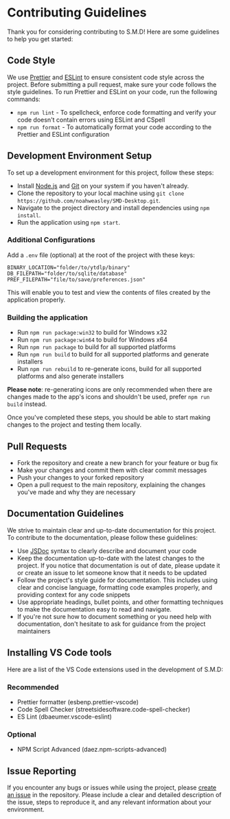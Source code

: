 # Contributing Guidelines

Thank you for considering contributing to S.M.D! Here are some guidelines to help you get started:

## Code Style

We use [Prettier](https://prettier.io/) and [ESLint](https://eslint.org/) to ensure consistent code style across the project. Before submitting a pull request, make sure your code follows the style guidelines. To run Prettier and ESLint on your code, run the following commands:

- `npm run lint` - To spellcheck, enforce code formatting and verify your code doesn't contain errors using ESLint and CSpell
- `npm run format` - To automatically format your code according to the Prettier and ESLint configuration

## Development Environment Setup

To set up a development environment for this project, follow these steps:

- Install [Node.js](https://nodejs.org/en/) and [Git](https://git-scm.com/) on your system if you haven't already.
- Clone the repository to your local machine using `git clone https://github.com/noahweasley/SMD-Desktop.git`.
- Navigate to the project directory and install dependencies using `npm install`.
- Run the application using `npm start`.

### Additional Configurations

Add a `.env` file (optional) at the root of the project with these keys:

```dotenv
BINARY_LOCATION="folder/to/ytdlp/binary"
DB_FILEPATH="folder/to/sqlite/database"
PREF_FILEPATH="file/to/save/preferences.json"
```

This will enable you to test and view the contents of files created by the application properly.

### Building the application

- Run `npm run package:win32` to build for Windows x32
- Run `npm run package:win64` to build for Windows x64
- Run `npm run package` to build for all supported platforms
- Run `npm run build` to build for all supported platforms and generate installers
- Run `npm run rebuild` to re-generate icons, build for all supported platforms and also generate installers

**Please note**: re-generating icons are only recommended when there are changes made to the app's icons and shouldn't be used, prefer `npm run build` instead.

Once you've completed these steps, you should be able to start making changes to the project and testing them locally.

## Pull Requests

- Fork the repository and create a new branch for your feature or bug fix
- Make your changes and commit them with clear commit messages
- Push your changes to your forked repository
- Open a pull request to the main repository, explaining the changes you've made and why they are necessary

## Documentation Guidelines

We strive to maintain clear and up-to-date documentation for this project. To contribute to the documentation, please follow these guidelines:

- Use [JSDoc](https://jsdoc.app/) syntax to clearly describe and document your code
- Keep the documentation up-to-date with the latest changes to the project. If you notice that documentation is out of date, please update it or create an issue to let someone know that it needs to be updated
- Follow the project's style guide for documentation. This includes using clear and concise language, formatting code examples properly, and providing context for any code snippets
- Use appropriate headings, bullet points, and other formatting techniques to make the documentation easy to read and navigate.
- If you're not sure how to document something or you need help with documentation, don't hesitate to ask for guidance from the project maintainers

## Installing VS Code tools

Here are a list of the VS Code extensions used in the development of S.M.D:

### Recommended

- Prettier formatter (esbenp.prettier-vscode)
- Code Spell Checker (streetsidesoftware.code-spell-checker)
- ES Lint (dbaeumer.vscode-eslint)

### Optional

- NPM Script Advanced (daez.npm-scripts-advanced)

## Issue Reporting

If you encounter any bugs or issues while using the project, please [create an issue](https://github.com/noahweasley/SMD-Desktop/issues/new) in the repository. Please include a clear and detailed description of the issue, steps to reproduce it, and any relevant information about your environment.
